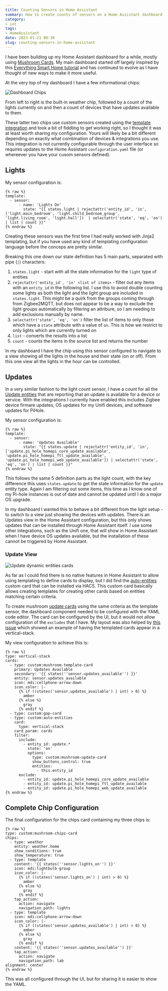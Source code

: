 ```yaml
---
title: Counting Sensors in Home Assistant
summary: How to create counts of sensors on a Home Assistant dashboard
category:
- iot
tags:
- HomeAssistant
date: 2023-01-21 00:30
slug: counting-sensors-in-home-assistant
---
```

I have been building up my Home Assistant dashboard for a while, mostly using [Mushroom Cards][mushroom-cards]. My main dashboard started off largely inspired by this [Everything Smart Home tutorial][youtube-video] and has continued to evolve as I have thought of new ways to make it more useful. 

At the very top of my dashboard I have a few informational chips:

![Dashboard Chips][img-dashboard-chips]

From left to right is the built-in weather chip, followed by a count of the lights currently on and then a count of devices that have updates available to them. 

These latter two chips use custom sensors created using the [template integration][template-integration] and took a bit of fiddling to get working right, so I thought it was at least worth sharing *my* configuration. Yours will likely be a bit different depending on exactly what combination of devices & integrations you use. This integration is not currently configurable through the user interface so requires updates to the Home Assistant `configuration.yaml` file (or whereever you have your cusom sensors defined). 

<!--more-->

## Lights

My sensor configuration is:

```
{% raw %}
template:
  - sensor:
      - name: 'Lights On'
        state: "{{ states.light | rejectattr('entity_id', 'in',  ['light.main_bedroom', 'light.child_bedroom_group', 'light.living_room', 'light.hall'])  | selectattr('state', 'eq', 'on') | list | count }}"
{% endraw %}
```

Creating these sensors was the first time I had really worked with Jinja2 templating, but if you have used any kind of templating configuration language before the conceps are pretty similar. 

Breaking this one down our state definition has 5 main parts, separated with pipe (`|`) characters:

1. `states.light` - start with all the state information for the `light` type of entities
2. `rejectattr('entity_id', 'in' <list of items>` - filter out any items with an `entity_id` in the following list. I use this to avoid double counting some lights as both the light and the light group are included in `states.light`. This might be a quirk from the groups coming through from Zigbee2MQTT, but does not appear to be a way to exclude the light groups automatically by filtering an attribure, so I am needing to add exclusions manually by name.
3. `selectattr('state', 'eq', 'on')` filter the list of items to only those which have a `state` attribute with a value of `on`. This is how we restrict to only lights which are currently turned on
4. `list` - converts the results into a list
5. `count` - counts the items in the source list and returns the number


In my dashboard I have the chip using this sensor configured to navigate to a view showing all the lights in the house and their state (on or off). From this one view all the lights in the hour can be controlled. 

## Updates

In a very similar fashion to the light count sensor, I have a count for all the [Update entities][update-entity] that are reporting that an update is available for a device or service. With the integrations I currently have enabled this includes Zigbee device firmare updates, OS updates for my Unifi devices, and software updates for PiHole. 

My sensor configuration is:

```
{% raw %}
template:
  - sensor:
      - name: 'Updates Available'
        state: "{{ states.update | rejectattr('entity_id', 'in',  ['update.pi_hole_homepi_core_update_available', 'update.pi_hole_homepi_ftl_update_available', 'update.pi_hole_homepi_web_update_available']) | selectattr('state', 'eq', 'on') | list | count }}"
{% endraw %}
```

This follows the same 5 definition parts as the light count, with the key difference this uses `states.update` to get the state information for the `update` entity type. Again I am filtering out some items, this time as I know one of my Pi-hole instances is out of date and cannot be updated until I do a major OS upgrade. 

In my dashboard I wanted this to behave a bit different from the light setup - to switch to a view just showing the devices with updates. There is an Updates view in the Home Assistant configuration, but this only shows updates that can be installed through Home Assistant itself. I use some other integrations, such as the Unifi one, that will show in Home Assistant when I have device OS updates available, but the installation of these cannot be triggered by Home Assistant. 

### Update View

![Update dynamic entities cards][img-update-view]

As far as I could find there is no native features in Home Assistant to allow using templating to define cards to display, but I did find the [auto-entities][auto-entities] custom card that can be installed via HACS. This custom card basically allows creating templates for creating other cards based on entities matching certain criteria.

To create mushroom [update cards][mushroom-update-card] using the same criteria as the template sensor, the dashboard component needed to be configured with the YAML code editor. The card can be configured by the UI, but it would not allow configuration of the `excludes` that I have. My layout was also helped by [this issue][auto-entities-vertical-layout] which showed an example of having the templated cards appear in a vertical-stack. 

My view configuration to achieve this is:

```
{% raw %}
type: vertical-stack
cards:
  - type: custom:mushroom-template-card
    primary: Updates Available
    secondary: '{{ states(''sensor.updates_available'') }}'
    entity: sensor.updates_available
    icon: mdi:cellphone-arrow-down
    icon_color: |-
      {% if ((states('sensor.updates_available') | int) > 0) %}
        amber
      {% else %}
        gray
      {% endif %}
  - type: custom:gap-card
  - type: custom:auto-entities
    card:
      type: vertical-stack
    card_param: cards
    filter:
      include:
        - entity_id: update.*
          state: 'on'
          options:
            type: custom:mushroom-update-card
            show_buttons_control: true
            entities:
              - this.entity_id
      exclude:
        - entity_id: update.pi_hole_homepi_core_update_available
        - entity_id: update.pi_hole_homepi_ftl_update_available
        - entity_id: update.pi_hole_homepi_web_update_available
{% endraw %}
```


## Complete Chip Configuration

The final configuration for the chips card containing my three chips is:

```
{% raw %}
type: custom:mushroom-chips-card
chips:
  - type: weather
    entity: weather.home
    show_conditions: true
    show_temperature: true
  - type: template
    content: '{{ states(''sensor.lights_on'') }}'
    icon: mdi:lightbulb-group
    icon_color: |-
      {% if ((states('sensor.lights_on') | int) > 0) %}
        amber
      {% else %}
        gray
      {% endif %}
    tap_action:
      action: navigate
      navigation_path: lights
  - type: template
    icon: mdi:cellphone-arrow-down
    icon_color: |-
      {% if ((states('sensor.updates_available') | int) > 0) %}
        amber
      {% else %}
        gray
      {% endif %}
    content: '{{ states(''sensor.updates_available'') }}'
    tap_action:
      action: navigate
      navigation_path: lab
alignment: center
{% endraw %}
```

This was all configured through the UI, but for sharing it is easier to show the YAML. 

[img-dashboard-chips]: /images/homeassistant-counting-sensors/dashboard-header-chips.png "Dashboard Chips"
[img-update-view]: /images/homeassistant-counting-sensors/update-view.png "Update dynamic entities cards"

[mushroom-cards]: https://github.com/piitaya/lovelace-mushroom "🍄 Mushroom"
[youtube-video]: https://youtu.be/gouMnPxYHDc "Creating a Beautiful Home Assistant Mobile Dashboard Easily! - Everything Smart Home - YouTube"

[template-integration]: https://www.home-assistant.io/integrations/template/ "Template - Home Assistant"
[update-entity]: https://www.home-assistant.io/integrations/update/ "Update - Home Assistant"

[auto-entities]: https://github.com/thomasloven/lovelace-auto-entities "thomasloven/lovelace-auto-entities - Automatically populate the entities-list of lovelace cards"
[auto-entities-vertical-layout]: https://github.com/thomasloven/lovelace-auto-entities/issues/310 "Mushroom entity cards with auto-entities · Issue #310 · thomasloven/lovelace-auto-entities"
[mushroom-update-card]: https://github.com/piitaya/lovelace-mushroom/blob/main/docs/cards/update.md "lovelace-mushroom/update.md at main · piitaya/lovelace-mushroom · GitHub"
